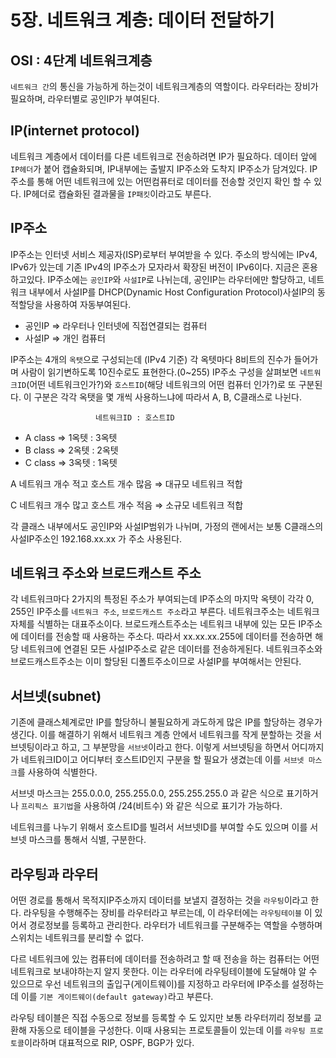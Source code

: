 # 5장. 네트워크 계층: 데이터 전달하기

## OSI : 4단계 네트워크계층

`네트워크 간`의 통신을 가능하게 하는것이 네트워크계층의 역할이다. 라우터라는 장비가 필요하며, 라우터별로 공인IP가 부여된다. 

## IP(internet protocol)

네트워크 계층에서 데이터를 다른 네트워크로 전송하려면 IP가 필요하다. 데이터 앞에 `IP헤더`가 붙어 캡슐화되며, IP내부에는 출발지 IP주소와 도착지 IP주소가 담겨있다. IP주소를 통해 어떤 네트워크에 있는 어떤컴퓨터로 데이터를 전송할 것인지 확인 할 수 있다. IP헤더로 캡슐화된 결과물을 `IP패킷`이라고도 부른다. 

## IP주소

IP주소는 인터넷 서비스 제공자(ISP)로부터 부여받을 수 있다. 주소의 방식에는 IPv4, IPv6가 있는데 기존 IPv4의 IP주소가 모자라서 확장된 버전이 IPv6이다. 지금은 혼용하고있다. IP주소에는 `공인IP`와 `사설IP`로 나뉘는데, 공인IP는 라우터에만 할당하고, 네트워크 내부에서 사설IP를  DHCP(Dynamic Host Configuration Protocol)사설IP의 동적할당을 사용하여 자동부여된다. 

- 공인IP ⇒ 라우터나 인터넷에 직접연결되는 컴퓨터
- 사설IP ⇒ 개인 컴퓨터

IP주소는 4개의 `옥탯`으로 구성되는데 (IPv4 기준) 각 옥텟마다 8비트의 진수가 들어가며 사람이 읽기변하도록 10진수로도 표현한다.(0~255) IP주소 구성을 살펴보면 `네트워크ID`(어떤 네트워크인가?)와 `호스트ID`(해당 네트워크의 어떤 컴퓨터 인가?)로 또 구분된다. 이 구분은 각각 옥탯을 몇 개씩 사용하느냐에 따라서 A, B, C클래스로 나뉜다. 

                       네트워크ID : 호스트ID

- A class ⇒     1옥텟    :    3옥텟
- B class ⇒     2옥텟    :    2옥텟
- C class ⇒     3옥텟    :    1옥텟

A 네트워크 개수 적고 호스트 개수 많음 ⇒ 대규모 네트워크 적합

C 네트워크 개수 많고 호스트 개수 적음 ⇒ 소규모 네트워크 적합

각 클래스 내부에서도 공인IP와 사설IP범위가 나뉘며, 가정의 랜에서는 보통 C클래스의 사설IP주소인 192.168.xx.xx 가 주소 사용된다.

## 네트워크 주소와 브로드캐스트 주소

각 네트워크마다 2가지의 특정된 주소가 부여되는데 IP주소의 마지막 옥텟이 각각 0, 255인 IP주소를 `네트워크 주소`, `브로드캐스트 주소`라고 부른다. 네트워크주소는 네트워크 자체를 식별하는 대표주소이다. 브로드캐스트주소는 네트워크 내부에 있는 모든 IP주소에 데이터를 전송할 때 사용하는 주소다. 따라서 xx.xx.xx.255에 데이터를 전송하면 해당 네트워크에 연결된 모든 사설IP주소로 같은 데이터를 전송하게된다. 네트워크주소와 브로드캐스트주소는 이미 할당된 디폴트주소이므로 사설IP를 부여해서는 안된다.

## 서브넷(subnet)

기존에 클래스체계로만 IP를 할당하니 불필요하게 과도하게 많은 IP를 할당하는 경우가 생긴다. 이를 해결하기 위해서 네트워크 계층 안에서 네트워크를 작게 분할하는 것을 서브넷팅이라고 하고, 그 부분망을 `서브넷`이라고 한다. 이렇게 서브넷팅을 하면서 어디까지가 네트워크ID이고 어디부터 호스트ID인지 구분을 할 필요가 생겼는데 이를 `서브넷 마스크`를 사용하여 식별한다. 

서브넷 마스크는 255.0.0.0, 255.255.0.0, 255.255.255.0 과 같은 식으로 표기하거나 `프리픽스 표기법`을 사용하여 /24(비트수) 와 같은 식으로 표기가 가능하다.

네트워크를 나누기 위해서 호스트ID를 빌려서 서브넷ID를 부여할 수도 있으며 이를 서브넷 마스크를 통해서 식별, 구분한다.

## 라우팅과 라우터

어떤 경로를 통해서 목적지IP주소까지 데이터를 보낼지 결정하는 것을 `라우팅`이라고 한다. 라우팅을 수행해주는 장비를 라우터라고 부르는데, 이 라우터에는 `라우팅테이블` 이 있어서 경로정보를 등록하고 관리한다. 라우터가 네트워크를 구분해주는 역할을 수행하며 스위치는 네트워크를 분리할 수 없다. 

다르 네트워크에 있는 컴퓨터에 데이터를 전송하려고 할 때 전송을 하는 컴퓨터는 어떤 네트워크로 보내야하는지 알지 못한다. 이는 라우터에 라우팅테이블에 도달해야 알 수 있으므로 우선 네트워크의 출입구(게이트웨이)를 지정하고 라우터에 IP주소를 설정하는데 이를 `기본 게이트웨이(default gateway)`라고 부른다. 

라우팅 테이블은 직접 수동으로 정보를 등록할 수 도 있지만 보통 라우터끼리 정보를 교환해 자동으로 테이블을 구성한다. 이때 사용되는 프로토콜들이 있는데 이를 `라우팅 프로토콜`이라하며 대표적으로 RIP, OSPF, BGP가 있다.